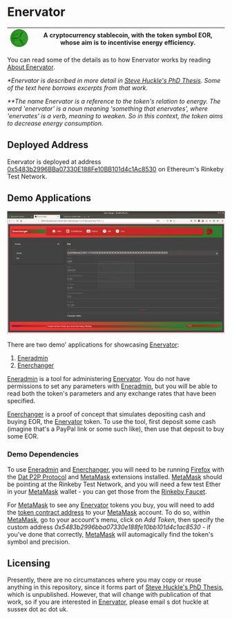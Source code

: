 # Enervator

![](/images/Enervator75x75.png) | A cryptocurrency stablecoin, with the token symbol EOR, whose aim is to incentivise energy efficiency.
---|---

You can read some of the details as to how Enervator works by reading [About Enervator](/ABOUT.md).

_*Enervator is described in more detail in [Steve Huckle's PhD Thesis](https://glowkeeper.github.io/PhDWorks/). Some of the text here borrows excerpts from that work._

_**The name Enervator is a reference to the token's relation to energy. The word 'enervator' is a noun meaning 'something that enervates', where 'enervates' is a verb, meaning to weaken. So in this context, the token aims to decrease energy consumption._

## Deployed Address

Enervator is deployed at address [0x5483b2996BBa07330E188Fe10BB101d4c1Ac8530](https://rinkeby.etherscan.io/token/0x5483b2996bba07330e188fe10bb101d4c1ac8530) on Ethereum's Rinkeby Test Network.

## Demo Applications

![](/images/enerchanger.png)

There are two demo' applications for showcasing [Enervator](https://rinkeby.etherscan.io/token/0x5483b2996bba07330e188fe10bb101d4c1ac8530):

1. [Eneradmin](http://bcd1e0c422401c3591fb3a347aaa0d73b7faff797a21b15edabf0ca214157ccb)
2. [Enerchanger](http://798f9d3be8842ddc87a29dd1d04619e48d2d6eeaf7e27f728022e308c2c770fd)

[Eneradmin](http://bcd1e0c422401c3591fb3a347aaa0d73b7faff797a21b15edabf0ca214157ccb) is a tool for administering [Enervator](https://rinkeby.etherscan.io/token/0x5483b2996bba07330e188fe10bb101d4c1ac8530). You do not have permissions to set any parameters with [Eneradmin](http://bcd1e0c422401c3591fb3a347aaa0d73b7faff797a21b15edabf0ca214157ccb), but you will be able to read both the token's parameters and any exchange rates that have been specified.

[Enerchanger](http://798f9d3be8842ddc87a29dd1d04619e48d2d6eeaf7e27f728022e308c2c770fd) is a proof of concept that simulates depositing cash and buying EOR, the [Enervator](https://rinkeby.etherscan.io/token/0x5483b2996bba07330e188fe10bb101d4c1ac8530) token. To use the tool, first deposit some cash (imagine that's a PayPal link or some such like), then use that deposit to buy some EOR.

### Demo Dependencies

To use [Eneradmin](http://bcd1e0c422401c3591fb3a347aaa0d73b7faff797a21b15edabf0ca214157ccb) and [Enerchanger](http://798f9d3be8842ddc87a29dd1d04619e48d2d6eeaf7e27f728022e308c2c770fd), you will need to be running [Firefox](https://www.mozilla.org/) with the [Dat P2P Protocol](https://addons.mozilla.org/en-GB/firefox/addon/dat-p2p-protocol/) and [MetaMask](https://metamask.io/) extensions installed. [MetaMask](https://metamask.io/) should be pointing at the Rinkeby Test Network, and you will need a few test Ether in your [MetaMask](https://metamask.io/) wallet - you can get those from the [Rinkeby Faucet](https://faucet.rinkeby.io/).

For [MetaMask](https://metamask.io/) to see any [Enervator](https://rinkeby.etherscan.io/token/0x5483b2996bba07330e188fe10bb101d4c1ac8530) tokens you buy, you will need to add the [token contract address](https://rinkeby.etherscan.io/token/0x5483b2996bba07330e188fe10bb101d4c1ac8530) to your [MetaMask](https://metamask.io/) account. To do so,  within [MetaMask](https://metamask.io/), go to your account's menu, click on _Add Token_, then specify the custom address _0x5483b2996bba07330e188fe10bb101d4c1ac8530_ - if you've done that correctly, [MetaMask](https://metamask.io/) will automagically find the token's symbol and precision.

## Licensing

Presently, there are no circumstances where you may copy or reuse anything in this repository, since it forms part of [Steve Huckle's PhD Thesis](https://glowkeeper.github.io/PhDWorks/), which is unpublished. However, that will change with publication of that work, so if you are interested in [Enervator](https://rinkeby.etherscan.io/token/0x5483b2996bba07330e188fe10bb101d4c1ac8530), please email s dot huckle at sussex dot ac dot uk.
